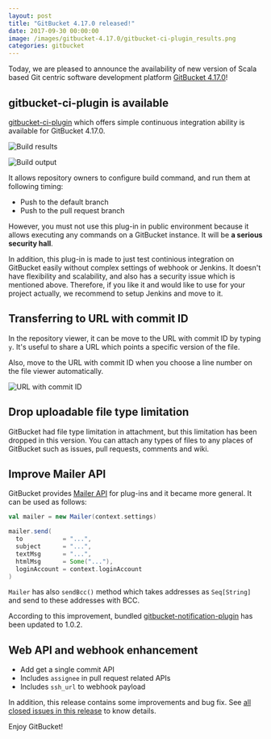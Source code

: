```yaml
---
layout: post
title: "GitBucket 4.17.0 released!"
date: 2017-09-30 00:00:00
image: /images/gitbucket-4.17.0/gitbucket-ci-plugin_results.png
categories: gitbucket
---
```


Today, we are pleased to announce the availability of new version of Scala based Git centric software development platform [GitBucket 4.17.0](https://github.com/gitbucket/gitbucket/releases/tag/4.17.0)!

## gitbucket-ci-plugin is available

[gitbucket-ci-plugin](https://github.com/takezoe/gitbucket-ci-plugin) which offers simple continuous integration ability is available for GitBucket 4.17.0.

![Build results]({{site.baseurl}}/images/gitbucket-4.17.0/gitbucket-ci-plugin_results.png)

![Build output]({{site.baseurl}}/images/gitbucket-4.17.0/gitbucket-ci-plugin_output.png)

It allows repository owners to configure build command, and run them at following timing:

- Push to the default branch
- Push to the pull request branch

However, you must not use this plug-in in public environment because it allows executing any commands on a GitBucket instance. It will be **a serious security hall**.

In addition, this plug-in is made to just test continious integration on GitBucket easily without complex settings of webhook or Jenkins. It doesn't have flexibility and scalability, and also has a security issue which is mentioned above. Therefore, if you like it and would like to use for your project actually, we recommend to setup Jenkins and move to it.

## Transferring to URL with commit ID

In the repository viewer, it can be move to the URL with commit ID by typing `y`. It's useful to share a URL which points a specific version of the file.

Also, move to the URL with commit ID when you choose a line number on the file viewer automatically.

![URL with commit ID]({{site.baseurl}}/images/gitbucket-4.17.0/url_with_commit_id.png)

## Drop uploadable file type limitation

GitBucket had file type limitation in attachment, but this limitation has been dropped in this version. You can attach any types of files to any places of GitBucket such as issues, pull requests, comments and wiki.

## Improve Mailer API

GitBucket provides [Mailer API](https://github.com/gitbucket/gitbucket/blob/master/src/main/scala/gitbucket/core/util/Mailer.scala) for plug-ins and it became more general. It can be used as follows:

```scala
val mailer = new Mailer(context.settings)

mailer.send(
  to           = "...", 
  subject      = "...", 
  textMsg      = "...", 
  htmlMsg      = Some("..."), 
  loginAccount = context.loginAccount
)
```

`Mailer` has also `sendBcc()` method which takes addresses as `Seq[String]` and send to these addresses with BCC.

According to this improvement, bundled [gitbucket-notification-plugin](https://github.com/gitbucket/gitbucket-notifications-plugin) has been updated to 1.0.2.

## Web API and webhook enhancement

- Add get a single commit API
- Includes `assignee` in pull request related APIs
- Includes `ssh_url` to webhook payload

In addition, this release contains some improvements and bug fix. See [all closed issues in this release](https://github.com/gitbucket/gitbucket/issues?q=is%3Aclosed+milestone%3A4.17.0) to know details.

Enjoy GitBucket!
